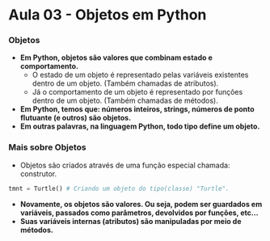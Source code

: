 # Aula 03 - Objetos em Python

### Objetos
* __Em Python, objetos são valores que combinam estado e comportamento.__
  * O estado de um objeto é representado pelas variáveis existentes dentro de um objeto. (Também chamadas de atributos).
  * Já o comportamento de um objeto é representado por funções dentro de um objeto. (Também chamadas de métodos).
* __Em Python, temos que: números inteiros, strings, números de ponto flutuante (e outros) são objetos.__
* __Em outras palavras, na linguagem Python, todo tipo define um objeto.__

### Mais sobre Objetos
* Objetos são criados através de uma função especial chamada: construtor.
```Python
tmnt = Turtle() # Criando um objeto do tipo(classe) "Turtle".
```
* __Novamente, os objetos são valores. Ou seja, podem ser guardados em variáveis, passados como parâmetros, devolvidos por funções, etc...__
* __Suas variáveis internas (atributos) são manipuladas por meio de métodos.__
